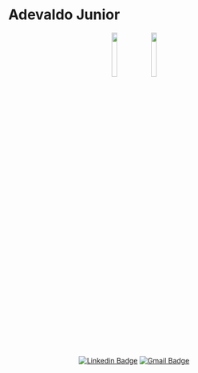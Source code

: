 # Adevaldo Junior

<div align="center">

<img src="https://giphy.com/stickers/devrock-python-django-edr-LMt9638dO8dftAjtco" width="15%"/>

<img src="https://media3.giphy.com/media/IdyAQJVN2kVPNUrojM/giphy.gif?cid=790b7611a9e4c9e64e050470fe913f341a20f6a038f13718&rid=giphy.gif&ct=s" width="15%"/>

</div>

<p> <br/> <br/> </p>

<div align="center">
  
[![Linkedin Badge](https://img.shields.io/badge/-Adevaldo%20Junior-8e8e8e?style=flat-square&labelColor=silver&logo=Linkedin&logoColor=white&link=https://www.linkedin.com/in/diego-schell-fernandes/)](https://www.linkedin.com/in/adevaldo-dos-santos-pinto-junior-5183801a9/) 
[![Gmail Badge](https://img.shields.io/badge/-adevaldopinto@usp.br-8e8e8e?style=flat-square&labelColor=silver&logo=Gmail&logoColor=white&link=mailto:diego.schell.f@gmail.com)](mailto:adevaldopinto@usp.br)

</div>
